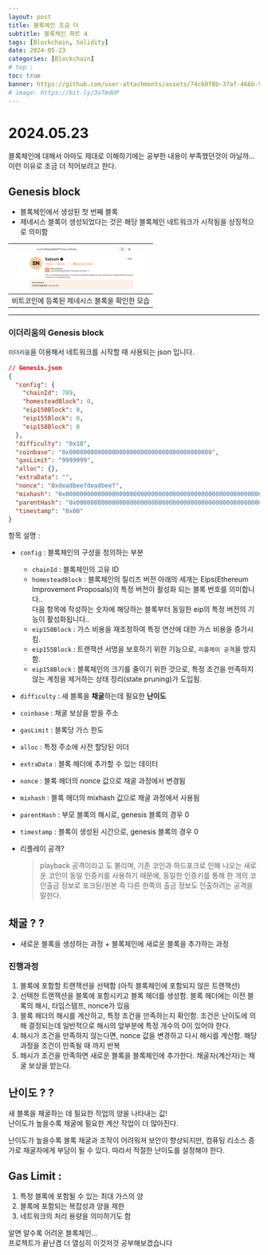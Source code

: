 ```yaml
---
layout: post
title: 블록체인 조금 더
subtitle: 블록체인 파트 4
tags: [Blockchain, Solidity]
date: 2024-05-23
categories: [Blockchain]
# top :
toc: true
banner: https://github.com/user-attachments/assets/74c60f8b-37af-466b-99e7-6cb681d9d98f
# image: https://bit.ly/3xTmdUP
---
```


# 2024.05.23

블록체인에 대해서 아마도 제대로 이해하기에는 공부한 내용이 부족했던것이 아닐까...  
이런 이유로 조금 더 적어보려고 한다.

## Genesis block

- 블록체인에서 생성된 첫 번째 블록
- 제네시스 블록이 생성되었다는 것은 해당 블록체인 네트워크가 시작됨을 상징적으로 의미함

| <img src="./genesis.png" width="256" height="auto" /> |
| :---------------------------------------------------: |
|     비트코인에 등록된 제네시스 블록을 확인한 모습     |

---

### 이더리움의 Genesis block

`이더리움`을 이용해서 네트워크를 시작할 때 사용되는 json 입니다.

```json
// Genesis.json
{
  "config": {
    "chainId": 789,
    "homesteadBlock": 0,
    "eip150Block": 0,
    "eip155Block": 0,
    "eip158Block": 0
  },
  "difficulty": "0x10",
  "coinbase": "0x0000000000000000000000000000000000000000",
  "gasLimit": "9999999",
  "alloc": {},
  "extraData": "",
  "nonce": "0xdeadbeefdeadbeef",
  "mixhash": "0x0000000000000000000000000000000000000000000000000000000000000000",
  "parentHash": "0x0000000000000000000000000000000000000000000000000000000000000000",
  "timestamp": "0x00"
}
```

항목 설명 :

- `config` : 블록체인의 구성을 정의하는 부분
  - `chainId` : 블록체인의 고유 ID
  - `homesteadBlock` : 블록체인의 릴리즈 버전
    아래의 세개는 Eips(Ethereum Improvement Proposals)의 특정 버전이 활성화 되는 블록 번호를 의미합니다..  
    다음 항목에 작성하는 숫자에 해당하는 블록부터 동일한 eip의 특정 버전의 기능이 활성화됩니다..
  - `eip150Block` : 가스 비용을 재조정하여 특정 연산에 대한 가스 비용을 증가시킴.
  - `eip155Block` : 트랜잭션 서명을 보호하기 위한 기능으로, `리플레이 공격`을 방지함.
  - `eip158Block` : 블록체인의 크기를 줄이기 위한 것으로, 특정 조건을 만족하지 않는 계정을 제거하는 상태 정리(state pruning)가 도입됨.
- `difficulty` : 새 블록을 **채굴**하는데 필요한 **난이도**
- `coinbase` : 채굴 보상을 받을 주소
- `gasLimit` : 블록당 가스 한도
- `alloc` : 특정 주소에 사전 할당된 이더
- `extraData` : 블록 헤더에 추가할 수 있는 데이터
- `nonce` : 블록 헤더의 nonce 값으로 채굴 과정에서 변경됨
- `mixhash` : 블록 헤더의 mixhash 값으로 채굴 과정에서 사용됨
- `parentHash` : 부모 블록의 해시로, genesis 블록의 경우 0
- `timestamp` : 블록이 생성된 시간으로, genesis 블록의 경우 0

- 리플레이 공격?
  > playback 공격이라고 도 불리며, 기존 코인과 하드포크로 인해 나오는 새로운 코인이 동일 인증키를 사용하기 때문에, 동일한 인증키를 통해 한 개의 코인출금 정보로 포크된/원본 즉 다른 한쪽의 출금 정보도 인출하려는 공격을 말한다.

## 채굴 ? ?

- 새로운 블록을 생성하는 과정 + 블록체인에 새로운 블록을 추가하는 과정

### 진행과정

1. 블록에 포함할 트랜잭션을 선택함 (아직 블록체인에 포함되지 않은 트랜잭션)
2. 선택한 트랜잭션을 블록에 포함시키고 블록 헤더를 생성함. 블록 헤더에는 이전 블록의 해시, 타임스탬프, nonce가 있음
3. 블록 헤더의 해시를 계산하고, 특정 조건을 만족하는지 확인함. 조건은 난이도에 의해 결정되는데 일반적으로 해시의 앞부분에 특정 개수의 0이 있어야 한다.
4. 해시가 조건을 만족하지 않는다면, nonce 값을 변경하고 다시 해시를 계산함. 해당 과정을 조건이 만족될 때 까지 반복
5. 해시가 조건을 만족하면 새로운 블록을 블록체인에 추가한다. 채굴자(계산자)는 채굴 보상을 받는다.

## 난이도 ? ?

새 블록을 채굴하는 데 필요한 작업의 양을 나타내는 값!  
난이도가 높을수록 채굴에 필요한 계산 작업이 더 많아진다.

난이도가 높을수록
블록 채굴과 조작이 어려워져 보안이 향상되지만,
컴퓨팅 리소스 증가로 채굴자에게 부담이 될 수 있다. 따라서 적절한 난이도를 설정해야 한다.

## Gas Limit :

1. 특정 블록에 포함될 수 있는 최대 가스의 양
2. 블록에 포함되는 복잡성과 양을 제한
3. 네트워크의 처리 용량을 의미하기도 함

알면 알수록 어려운 블록체인...  
프로젝트가 끝난겸 더 열심히 이것저것 공부해보겠습니다
